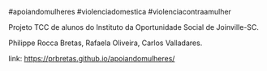 #apoiandomulheres #violenciadomestica #violenciacontraamulher

Projeto TCC de alunos do
Instituto da Oportunidade Social de Joinville-SC.

Philippe Rocca Bretas, Rafaela Oliveira, Carlos Valladares.

link:
https://prbretas.github.io/apoiandomulheres/
